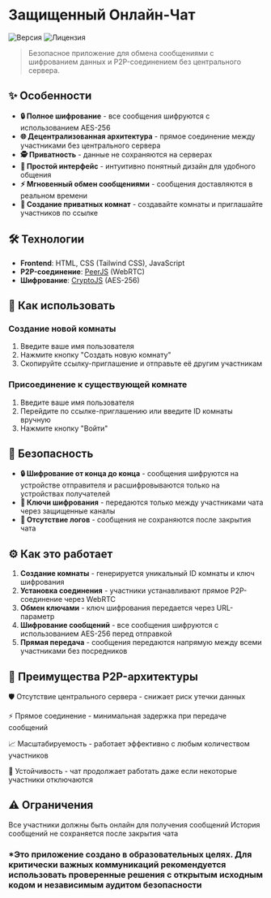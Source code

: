 # Защищенный Онлайн-Чат

![Версия](https://img.shields.io/badge/Версия-1.0-brightgreen)
![Лицензия](https://img.shields.io/badge/Лицензия-MIT-blue)

> Безопасное приложение для обмена сообщениями с шифрованием данных и P2P-соединением без центрального сервера.

## ✨ Особенности

- **🔒 Полное шифрование** - все сообщения шифруются с использованием AES-256
- **🌐 Децентрализованная архитектура** - прямое соединение между участниками без центрального сервера
- **🕵️ Приватность** - данные не сохраняются на серверах
- **🎨 Простой интерфейс** - интуитивно понятный дизайн для удобного общения
- **⚡ Мгновенный обмен сообщениями** - сообщения доставляются в реальном времени
- **🔑 Создание приватных комнат** - создавайте комнаты и приглашайте участников по ссылке

## 🛠️ Технологии

- **Frontend**: HTML, CSS (Tailwind CSS), JavaScript
- **P2P-соединение**: [PeerJS](https://peerjs.com/) (WebRTC)
- **Шифрование**: [CryptoJS](https://github.com/brix/crypto-js) (AES-256)

## 📝 Как использовать

### Создание новой комнаты

1. Введите ваше имя пользователя
2. Нажмите кнопку "Создать новую комнату"
3. Скопируйте ссылку-приглашение и отправьте её другим участникам

### Присоединение к существующей комнате

1. Введите ваше имя пользователя
2. Перейдите по ссылке-приглашению или введите ID комнаты вручную
3. Нажмите кнопку "Войти"

## 🔐 Безопасность

- **🔒 Шифрование от конца до конца** - сообщения шифруются на устройстве отправителя и расшифровываются только на устройствах получателей
- **🔑 Ключи шифрования** - передаются только между участниками чата через защищенные каналы
- **🚫 Отсутствие логов** - сообщения не сохраняются после закрытия чата

## ⚙️ Как это работает

1. **Создание комнаты** - генерируется уникальный ID комнаты и ключ шифрования
2. **Установка соединения** - участники устанавливают прямое P2P-соединение через WebRTC
3. **Обмен ключами** - ключ шифрования передается через URL-параметр
4. **Шифрование сообщений** - все сообщения шифруются с использованием AES-256 перед отправкой
5. **Прямая передача** - сообщения передаются напрямую между всеми участниками без посредников


## 🌟 Преимущества P2P-архитектуры
🛡️ Отсутствие центрального сервера - снижает риск утечки данных

⚡ Прямое соединение - минимальная задержка при передаче сообщений

📈 Масштабируемость - работает эффективно с любым количеством участников

💪 Устойчивость - чат продолжает работать даже если некоторые участники отключаются

## ⚠️ Ограничения
Все участники должны быть онлайн для получения сообщений
История сообщений не сохраняется после закрытия чата

### *Это приложение создано в образовательных целях. Для критически важных коммуникаций рекомендуется использовать проверенные решения с открытым исходным кодом и независимым аудитом безопасности
